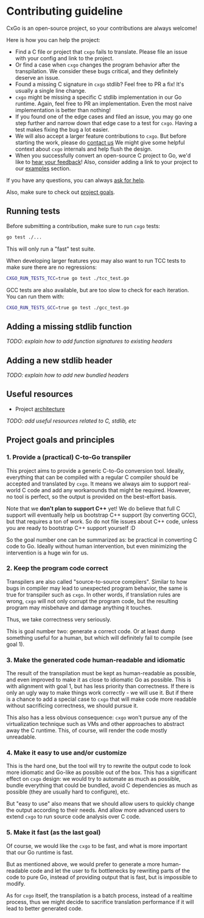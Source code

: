 # Contributing guideline

CxGo is an open-source project, so your contributions are always welcome!

Here is how you can help the project:

- Find a C file or project that `cxgo` fails to translate. Please file an issue with your config and link to the project.
- Or find a case when `cxgo` changes the program behavior after the transpilation.
  We consider these bugs critical, and they definitely deserve an issue.
- Found a missing C signature in `cxgo` stdlib? Feel free to PR a fix! It's usually a single line change.
- `cxgo` might be missing a specific C stdlib implementation in our Go runtime. Again, feel free to PR an implementation.
  Even the most naive implementation is better than nothing!
- If you found one of the edge cases and filed an issue, you may go one step further and narrow down that edge case to a
  test for `cxgo`. Having a test makes fixing the bug a lot easier.
- We will also accept a larger feature contributions to `cxgo`. But before starting the work, please do [contact us](COMMUNITY.md)
  We might give some helpful context about `cxgo` internals and help flush the design.
- When you successfully convert an open-source C project to Go, we'd like to [hear your feedback](COMMUNITY.md)! Also, consider adding
  a link to your project to our [examples](examples/README.md) section.
  
If you have any questions, you can always [ask for help](COMMUNITY.md).

Also, make sure to check out [project goals](#project-goals-and-principles).

## Running tests

Before submitting a contribution, make sure to run `cxgo` tests:

```bash
go test ./...
```

This will only run a "fast" test suite.

When developing larger features you may also want to run TCC tests to make sure there are no regressions:

```bash
CXGO_RUN_TESTS_TCC=true go test ./tcc_test.go
```

GCC tests are also available, but are too slow to check for each iteration. You can run them with:

```bash
CXGO_RUN_TESTS_GCC=true go test ./gcc_test.go
```

## Adding a missing stdlib function

_TODO: explain how to add function signatures to existing headers_

## Adding a new stdlib header

_TODO: explain how to add new bundled headers_

## Useful resources

- Project [architecture](docs/architecture.md)

_TODO: add useful resources related to C, stdlib, etc_

## Project goals and principles

### 1. Provide a (practical) C-to-Go transpiler

This project aims to provide a generic C-to-Go conversion tool. Ideally, everything that can be compiled with a regular
C compiler should be accepted and translated by `cxgo`. It means we always aim to support real-world C code and add
any workarounds that might be required. However, no tool is perfect, so the output is provided on the best-effort basis.

Note that we **don't plan to support C++** yet! We do believe that full C support will eventually help us bootstrap C++
support (by converting GCC), but that requires a ton of work. So do not file issues about C++ code, unless you are ready
to bootstrap C++ support yourself :D

So the goal number one can be summarized as: be practical in converting C code to Go. Ideally without human intervention,
but even minimizing the intervention is a huge win for us.

### 2. Keep the program code correct

Transpilers are also called "source-to-source compilers". Similar to how bugs in compiler may lead to unexpected
program behavior, the same is true for transpiler such as `cxgo`. In other words, if translation rules are wrong,
`cxgo` will not only corrupt the program code, but the resulting program may misbehave and damage anything it touches.

Thus, we take correctness very seriously.

This is goal number two: generate a correct code. Or at least dump something useful for a human, but which will definitely
fail to compile (see goal 1).

### 3. Make the generated code human-readable and idiomatic

The result of the transpilation must be kept as human-readable as possible, and even improved to make it as close to
idiomatic Go as possible. This is with alignment with goal 1, but has less priority than correctness. If there is only
an ugly way to make things work correctly - we will use it. But if there is a chance to add a special case to `cxgo` that
will make code more readable without sacrificing correctness, we should pursue it.

This also has a less obvious consequence: `cxgo` won't pursue any of the virtualization technique such as VMs and other
approaches to abstract away the C runtime. This, of course, will render the code mostly unreadable.

### 4. Make it easy to use and/or customize

This is the hard one, but the tool will try to rewrite the output code to look more idiomatic and Go-like as possible
out of the box. This has a significant effect on `cxgo` design: we would try to automate as much as possible, bundle
everything that could be bundled, avoid C dependencies as much as possible (they are usually hard to configure), etc.

But "easy to use" also means that we should allow users to quickly change the output according to their needs.
And allow more advanced users to extend `cxgo` to run source code analysis over C code.

### 5. Make it fast (as the last goal)

Of course, we would like the `cxgo` to be fast, and what is more important that our Go runtime is fast.

But as mentioned above, we would prefer to generate a more human-readable code and let the user to fix bottlenecks by
rewriting parts of the code to pure Go, instead of providing output that is fast, but is impossible to modify.

As for `cxgo` itself, the transpilation is a batch process, instead of a realtime process, thus we might decide to
sacrifice translation performance if it will lead to better generated code.
